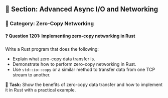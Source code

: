 ## 📘 Section: Advanced Async I/O and Networking  
### 🔹 Category: Zero-Copy Networking  
#### ❓ Question 1201: Implementing zero-copy networking in Rust

Write a Rust program that does the following:

- Explain what zero-copy data transfer is.
- Demonstrate how to perform zero-copy networking in Rust.
- Use `std::io::copy` or a similar method to transfer data from one TCP stream to another.

🔧 **Task:** Show the benefits of zero-copy data transfer and how to implement it in Rust with a practical example.
